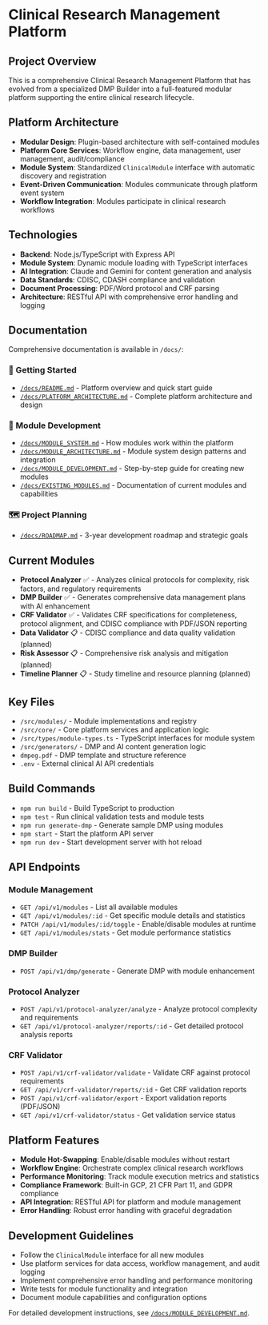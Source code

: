 # Clinical Research Management Platform

## Project Overview
This is a comprehensive Clinical Research Management Platform that has evolved from a specialized DMP Builder into a full-featured modular platform supporting the entire clinical research lifecycle.

## Platform Architecture
- **Modular Design**: Plugin-based architecture with self-contained modules
- **Platform Core Services**: Workflow engine, data management, user management, audit/compliance
- **Module System**: Standardized `ClinicalModule` interface with automatic discovery and registration
- **Event-Driven Communication**: Modules communicate through platform event system
- **Workflow Integration**: Modules participate in clinical research workflows

## Technologies
- **Backend**: Node.js/TypeScript with Express API
- **Module System**: Dynamic module loading with TypeScript interfaces
- **AI Integration**: Claude and Gemini for content generation and analysis
- **Data Standards**: CDISC, CDASH compliance and validation
- **Document Processing**: PDF/Word protocol and CRF parsing
- **Architecture**: RESTful API with comprehensive error handling and logging

## Documentation
Comprehensive documentation is available in `/docs/`:

### 📖 Getting Started
- [`/docs/README.md`](docs/README.md) - Platform overview and quick start guide
- [`/docs/PLATFORM_ARCHITECTURE.md`](docs/PLATFORM_ARCHITECTURE.md) - Complete platform architecture and design

### 🔧 Module Development
- [`/docs/MODULE_SYSTEM.md`](docs/MODULE_SYSTEM.md) - How modules work within the platform
- [`/docs/MODULE_ARCHITECTURE.md`](docs/MODULE_ARCHITECTURE.md) - Module system design patterns and integration
- [`/docs/MODULE_DEVELOPMENT.md`](docs/MODULE_DEVELOPMENT.md) - Step-by-step guide for creating new modules
- [`/docs/EXISTING_MODULES.md`](docs/EXISTING_MODULES.md) - Documentation of current modules and capabilities

### 🗺️ Project Planning
- [`/docs/ROADMAP.md`](docs/ROADMAP.md) - 3-year development roadmap and strategic goals

## Current Modules
- **Protocol Analyzer** ✅ - Analyzes clinical protocols for complexity, risk factors, and regulatory requirements
- **DMP Builder** ✅ - Generates comprehensive data management plans with AI enhancement
- **CRF Validator** ✅ - Validates CRF specifications for completeness, protocol alignment, and CDISC compliance with PDF/JSON reporting
- **Data Validator** 📋 - CDISC compliance and data quality validation (planned)
- **Risk Assessor** 📋 - Comprehensive risk analysis and mitigation (planned)
- **Timeline Planner** 📋 - Study timeline and resource planning (planned)

## Key Files
- `/src/modules/` - Module implementations and registry
- `/src/core/` - Core platform services and application logic
- `/src/types/module-types.ts` - TypeScript interfaces for module system
- `/src/generators/` - DMP and AI content generation logic
- `dmpeg.pdf` - DMP template and structure reference
- `.env` - External clinical AI API credentials

## Build Commands
- `npm run build` - Build TypeScript to production
- `npm test` - Run clinical validation tests and module tests
- `npm run generate-dmp` - Generate sample DMP using modules
- `npm start` - Start the platform API server
- `npm run dev` - Start development server with hot reload

## API Endpoints

### Module Management
- `GET /api/v1/modules` - List all available modules
- `GET /api/v1/modules/:id` - Get specific module details and statistics
- `PATCH /api/v1/modules/:id/toggle` - Enable/disable modules at runtime
- `GET /api/v1/modules/stats` - Get module performance statistics

### DMP Builder
- `POST /api/v1/dmp/generate` - Generate DMP with module enhancement

### Protocol Analyzer
- `POST /api/v1/protocol-analyzer/analyze` - Analyze protocol complexity and requirements
- `GET /api/v1/protocol-analyzer/reports/:id` - Get detailed protocol analysis reports

### CRF Validator
- `POST /api/v1/crf-validator/validate` - Validate CRF against protocol requirements
- `GET /api/v1/crf-validator/reports/:id` - Get CRF validation reports
- `POST /api/v1/crf-validator/export` - Export validation reports (PDF/JSON)
- `GET /api/v1/crf-validator/status` - Get validation service status

## Platform Features
- **Module Hot-Swapping**: Enable/disable modules without restart
- **Workflow Engine**: Orchestrate complex clinical research workflows
- **Performance Monitoring**: Track module execution metrics and statistics
- **Compliance Framework**: Built-in GCP, 21 CFR Part 11, and GDPR compliance
- **API Integration**: RESTful API for platform and module management
- **Error Handling**: Robust error handling with graceful degradation

## Development Guidelines
- Follow the `ClinicalModule` interface for all new modules
- Use platform services for data access, workflow management, and audit logging
- Implement comprehensive error handling and performance monitoring
- Write tests for module functionality and integration
- Document module capabilities and configuration options

For detailed development instructions, see [`/docs/MODULE_DEVELOPMENT.md`](docs/MODULE_DEVELOPMENT.md).